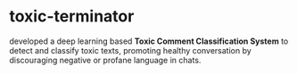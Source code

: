 # toxic-terminator
developed a deep learning based **Toxic Comment Classification System** to detect and classify toxic texts, promoting healthy conversation by discouraging negative or profane language in chats.
